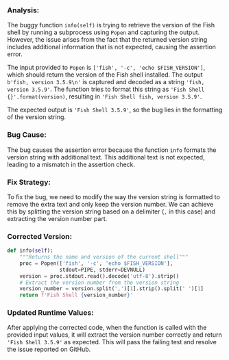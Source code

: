 ### Analysis:
The buggy function `info(self)` is trying to retrieve the version of the Fish shell by running a subprocess using `Popen` and capturing the output. However, the issue arises from the fact that the returned version string includes additional information that is not expected, causing the assertion error.

The input provided to `Popen` is `['fish', '-c', 'echo $FISH_VERSION']`, which should return the version of the Fish shell installed. The output `b'fish, version 3.5.9\n'` is captured and decoded as a string `'fish, version 3.5.9'`. The function tries to format this string as `'Fish Shell {}'.format(version)`, resulting in `'Fish Shell fish, version 3.5.9'`.

The expected output is `'Fish Shell 3.5.9'`, so the bug lies in the formatting of the version string.

### Bug Cause:
The bug causes the assertion error because the function `info` formats the version string with additional text. This additional text is not expected, leading to a mismatch in the assertion check.

### Fix Strategy:
To fix the bug, we need to modify the way the version string is formatted to remove the extra text and only keep the version number. We can achieve this by splitting the version string based on a delimiter (`,` in this case) and extracting the version number part.

### Corrected Version:
```python
def info(self):
    """Returns the name and version of the current shell"""
    proc = Popen(['fish', '-c', 'echo $FISH_VERSION'],
                 stdout=PIPE, stderr=DEVNULL)
    version = proc.stdout.read().decode('utf-8').strip()
    # Extract the version number from the version string
    version_number = version.split(',')[1].strip().split(' ')[1]
    return f'Fish Shell {version_number}'
``` 

### Updated Runtime Values:
After applying the corrected code, when the function is called with the provided input values, it will extract the version number correctly and return `'Fish Shell 3.5.9'` as expected. This will pass the failing test and resolve the issue reported on GitHub.